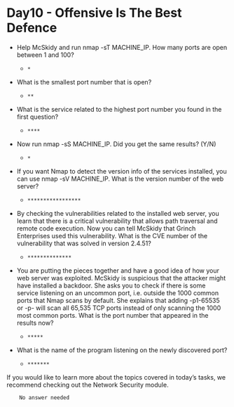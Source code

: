 # Day10 - Offensive Is The Best Defence

- Help McSkidy and run nmap -sT MACHINE_IP. How many ports are open between 1 and 100?

	- `*`

- What is the smallest port number that is open?

	- `**`

- What is the service related to the highest port number you found in the first question?

	- `****`

- Now run nmap -sS MACHINE_IP. Did you get the same results? (Y/N)

	- `*`

- If you want Nmap to detect the version info of the services installed, you can use nmap -sV MACHINE_IP. What is the version number of the web server?

	- `*****************`

- By checking the vulnerabilities related to the installed web server, you learn that there is a critical vulnerability that allows path traversal and remote code execution. Now you can tell McSkidy that Grinch Enterprises used this vulnerability. What is the CVE number of the vulnerability that was solved in version 2.4.51?

	- `**************`

- You are putting the pieces together and have a good idea of how your web server was exploited. McSkidy is suspicious that the attacker might have installed a backdoor. She asks you to check if there is some service listening on an uncommon port, i.e. outside the 1000 common ports that Nmap scans by default. She explains that adding -p1-65535 or -p- will scan all 65,535 TCP ports instead of only scanning the 1000 most common ports. What is the port number that appeared in the results now?

	- `*****`

- What is the name of the program listening on the newly discovered port?

	- `*******`

If you would like to learn more about the topics covered in today’s tasks, we recommend checking out the Network Security module.

		No answer needed
